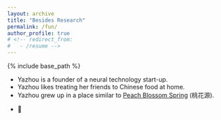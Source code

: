 ```yaml
---
layout: archive
title: "Besides Research"
permalink: /fun/
author_profile: true
# <!-- redirect_from:
#   - /resume -->
---
```


{% include base_path %}

- Yazhou is a founder of a neural technology start-up.
- Yazhou likes treating her friends to Chinese food at home.
- Yazhou grew up in a place similar to [Peach Blossom Spring](https://en.wikipedia.org/wiki/The_Peach_Blossom_Spring) (桃花源).
<!-- - Yazhou's favorite sport is hiking. She hikes every week. -->
- 🌈
